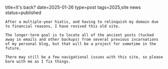 title=It's back?
date=2025-01-26
type=post
tags=2025,site news
status=published
~~~~~~
After a multiple-year hiatis, and having to relinquish my domain due to financial reasons, I have revived this old site.

The longer-term goal is to locate all of the ancient posts (tucked away in emails and other backups) from several previous incarnations of my personal blog, but that will be a project for sometime in the future.

There may still be a few navigational issues with this site, so please bare with me as I fix things.
